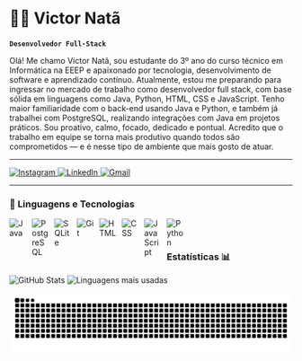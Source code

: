 # 👨‍💻 Victor Natã


**`Desenvolvedor Full-Stack`**

Olá! Me chamo Victor Natã, sou estudante do 3º ano do curso técnico em Informática na EEEP e apaixonado por tecnologia, desenvolvimento de software e aprendizado contínuo. Atualmente, estou me preparando para ingressar no mercado de trabalho como desenvolvedor full stack, com base sólida em linguagens como Java, Python, HTML, CSS e JavaScript. Tenho maior familiaridade com o back-end usando Java e Python, e também já trabalhei com PostgreSQL, realizando integrações com Java em projetos práticos. Sou proativo, calmo, focado, dedicado e pontual. Acredito que o trabalho em equipe se torna mais produtivo quando todos são comprometidos — e é nesse tipo de ambiente que mais gosto de atuar.




---




<p align="left">
    <a href="https://www.instagram.com/victornata_" target="_blank">
        <img alt="Instagram" 
             title="Instagram" 
             src="https://img.shields.io/badge/Instagram-E4405F?logo=instagram&logoColor=white&style=for-the-badge" />
    </a>
    <a href="https://www.linkedin.com/in/victor-nat%C3%A3-649aa0361/" target="_blank">
        <img alt="LinkedIn" 
             title="LinkedIn" 
             src="https://img.shields.io/badge/LinkedIn-0077B5?logo=linkedin&logoColor=white&style=for-the-badge" />
    </a>
   <a href="https://mail.google.com/mail/u/0/?tab=rm&ogbl#inbox" target="_blank">
    <img alt="Gmail" 
         title="Gmail" 
         src="https://img.shields.io/badge/Gmail-D14836?logo=gmail&logoColor=white&style=for-the-badge" />
   </a>

</p>

---

### **🤖 Linguagens e Tecnologias**

<img
    align="left"
    alt="Java"
    title="Java"
    width="30px"
    style="padding-right: 10px;"
    src="https://cdn.jsdelivr.net/gh/devicons/devicon@latest/icons/java/java-original.svg" 
/>

<img
    align="left"
    alt="PostgreSQL"
    title="PostgreSQL"
    width="30px"
    style="padding-right: 10px;"
    src="https://cdn.jsdelivr.net/gh/devicons/devicon@latest/icons/postgresql/postgresql-original.svg" 
/> 


<img
    align="left"
    alt="SQLite"
    title="SQLite"
    width="30px"
    style="padding-right: 10px;"
    src="https://cdn.jsdelivr.net/gh/devicons/devicon@latest/icons/sqlite/sqlite-original.svg" 
/>


<img
    align="left"
    alt="Git"
    title="Git"
    width="30px"
    style="padding-right: 10px;"
    src="https://cdn.jsdelivr.net/gh/devicons/devicon@latest/icons/git/git-original.svg" 
/>


<img
    align="left"
    alt="HTML"
    title="HTML"
    width="30px"
    style="padding-right: 10px;"
    src="https://cdn.jsdelivr.net/gh/devicons/devicon@latest/icons/html5/html5-original.svg" 
/>

<img
    align="left"
    alt="CSS"
    title="CSS"
    width="30px"
    style="padding-right: 10px;"
    src="https://cdn.jsdelivr.net/gh/devicons/devicon@latest/icons/css3/css3-original.svg" 
/>


<img
    align="left"
    alt="JavaScript"
    title="JavaScript"
    width="30px"
    style="padding-right: 10px;"
    src="https://cdn.jsdelivr.net/gh/devicons/devicon@latest/icons/javascript/javascript-original.svg" 
/>


<img
    align="left"
    alt="Python"
    title="Python"
    width="30px"
    style="padding-right: 10px;"
    src="https://cdn.jsdelivr.net/gh/devicons/devicon@latest/icons/python/python-original.svg"
/>



            
          

<br>
<br>

### Estatísticas 📊

<p>
    <img 
        src="https://github-readme-stats.vercel.app/api?username=VictorNatt&show_icons=true&theme=radical&locale=pt-br" 
        alt="GitHub Stats" 
        height="234px" 
        width="416px"
    />
    <img 
        src="https://github-readme-stats.vercel.app/api/top-langs/?username=VictorNatt&theme=radical&layout=compact&custom_title=Tecnologias%20Porcentagem&langs_count=7" 
        alt="Linguagens mais usadas" 
        height="234px"
        width="416px"
    />
</p>

<picture align="center">
  <source media="(prefers-color-scheme: dark)" srcset="https://raw.githubusercontent.com/VictorNatt/VictorNatt/output/github-contribution-grid-snake-dark.svg">
  <source media="(prefers-color-scheme: light)" srcset="https://raw.githubusercontent.com/VictorNatt/VictorNatt/output/github-contribution-grid-snake-dark.svg">
  <img align="center" alt="github contribution grid snake animation" src="https://raw.githubusercontent.com/VictorNatt/VictorNatt/output/github-contribution-grid-snake.svg">
</picture>
